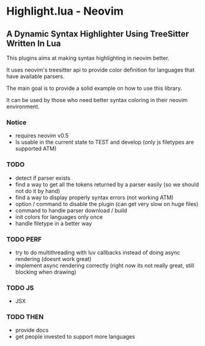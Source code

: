 # Highlight.lua - Neovim
## A Dynamic Syntax Highlighter Using TreeSitter Written In Lua

This plugins aims at making syntax highlighting in neovim better.

It uses neovim's treesitter api to provide color definition for languages that have available parsers.

The main goal is to provide a solid example on how to use this library.

It can be used by those who need better syntax coloring in their neovim environment.

### Notice

- requires neovim v0.5
- Is usable in the current state to TEST and develop (only js filetypes are supported ATM)

### TODO

- detect if parser exists
- find a way to get all the tokens returned by a parser easily (so we should not do it by hand)
- find a way to display properly syntax errors (not working ATM)
- option / command to disable the plugin (can get very slow on huge files)
- command to handle parser download / build
- init colors for languages only once
- handle filetype in a better way

### TODO PERF

- try to do multithreading with luv callbacks instead of doing async rendering (doesnt work great)
- implement async rendering correctly (right now its not really great, still blocking when drawing)

### TODO JS
- JSX

### TODO THEN

- provide docs
- get people invested to support more languages

